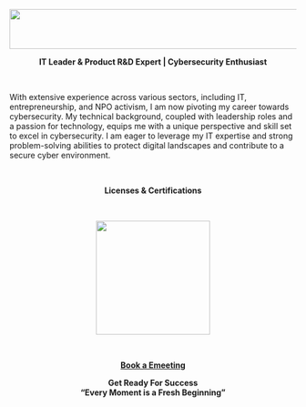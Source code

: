 <p align="center">
    <a href="https://berson.io/">
        <img src="https://github.com/bersonio/bersonio/blob/main/VB.png" style="width:550px;height:70px;">
    </a>
</p>

<p align="center">
    <b>IT Leader & Product R&D Expert | Cybersecurity Enthusiast</b>
</p> 

<br>

<p align="left">
    With extensive experience across various sectors, including IT, entrepreneurship, and NPO activism, I am now pivoting my career towards cybersecurity. My technical background, coupled with leadership roles and a passion for technology, equips me with a unique perspective and skill set to excel in cybersecurity. I am eager to leverage my IT expertise and strong problem-solving abilities to protect digital landscapes and contribute to a secure cyber environment.
</p> 

<br>

<p align="center">
    <b>Licenses & Certifications</b>
</p> 

<br>

<p align="center">
    <a href="https://www.coursera.org/account/accomplishments/specialization/certificate/8P6XKCQF2HXV" target="_blank" rel="noopener noreferrer">
        <img src="https://github.com/bersonio/bersonio/blob/main/googleitsupport.png" style="width:200px;height:200px;">
    </a>
</p>

<br>

<p align="center">
    <a href="https://calendar.app.google/NFkThCGpSLE5ER4JA"><b>Book a Emeeting</b></a>
</p>

<p align="center">
    <b>Get Ready For Success</b> <br>
    <b>“Every Moment is a Fresh Beginning”</b>
</p>
